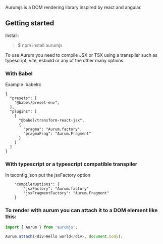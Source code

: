 Aurumjs is a DOM rendering library inspired by react and angular.

## Getting started

Install:

> $ npm install aurumjs

To use Aurum you need to compile JSX or TSX using a transpiler such as typescript, vite, esbuild or any of the other many options.

### With Babel

Example .babelrc

```
{
  "presets": [
    "@babel/preset-env",
  ],
  "plugins": [
    [
      "@babel/transform-react-jsx",
      {
        "pragma": "Aurum.factory",
        "pragmaFrag": "Aurum.Fragment"
      }
    ]
  ]
}
```

### With typescript or a typescript compatible transpiler

In tsconfig.json put the jsxFactory option

```
    "compilerOptions": {
        "jsxFactory": "Aurum.factory"
        "jsxFragmentFactory": "Aurum.Fragment"
    }
```

### To render with aurum you can attach it to a DOM element like this:

```typescript
import { Aurum } from 'aurumjs';

Aurum.attach(<div>Hello world</div>, document.body);
```
